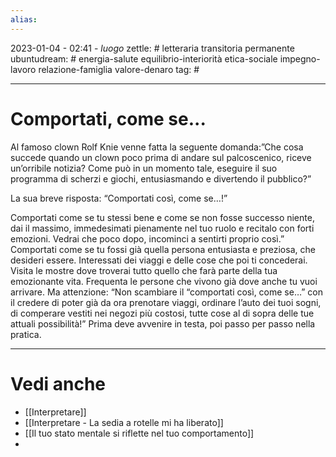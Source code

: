 ```yaml
---
alias: 
---
```

2023-01-04 - 02:41 - *luogo*
zettle: # letteraria transitoria permanente
ubuntudream: # energia-salute equilibrio-interiorità etica-sociale impegno-lavoro relazione-famiglia valore-denaro 
tag: #

---
# Comportati, come se...
Al famoso clown Rolf Knie venne fatta la seguente domanda:”Che cosa succede quando un clown poco prima di andare sul palcoscenico, riceve un’orribile notizia? Come può in un momento tale, eseguire il suo programma di scherzi e giochi, entusiasmando e divertendo il pubblico?”

La sua breve risposta: “Comportati così, come se…!”

Comportati come se tu stessi bene e come se non fosse successo niente, dai il massimo, immedesimati pienamente nel tuo ruolo e recitalo con forti emozioni. Vedrai che poco dopo, incominci a sentirti proprio così.” Comportati come se tu fossi già quella persona entusiasta e preziosa, che desideri essere. Interessati dei viaggi e delle cose che poi ti concederai. Visita le mostre dove troverai tutto quello che farà parte della tua emozionante vita. Frequenta le persone che vivono già dove anche tu vuoi arrivare. Ma attenzione: “Non scambiare il “comportati così, come se…” con il credere di poter già da ora prenotare viaggi, ordinare l’auto dei tuoi sogni, di comperare vestiti nei negozi più costosi, tutte cose al di sopra delle tue attuali possibilità!” Prima deve avvenire in testa, poi passo per passo nella pratica.



---
# Vedi anche
- [[Interpretare]]
- [[Interpretare - La sedia a rotelle mi ha liberato]]
- [[Il tuo stato mentale si riflette nel tuo comportamento]]
- 
